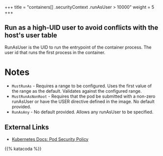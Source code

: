 +++
title = "containers[] .securityContext .runAsUser > 10000"
weight = 5
+++

## Run as a high-UID user to avoid conflicts with the host's user table

RunAsUser is the UID to run the entrypoint of the container process. The user id that runs the first process in the container. 

# Notes
- `MustRunAs` - Requires a range to be configured. Uses the first value of the range as the default. Validates against the configured range.
- `MustRunAsNonRoot` - Requires that the pod be submitted with a non-zero runAsUser or have the USER directive defined in the image. No default provided.
- `RunAsAny` - No default provided. Allows any runAsUser to be specified.

## External Links

- [Kubernetes Docs: Pod Security Policy](https://kubernetes.io/docs/concepts/policy/pod-security-policy/#runasuser)


{{% katacoda %}}
